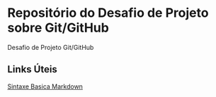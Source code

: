 # Repositório do Desafio de Projeto sobre Git/GitHub
Desafio de Projeto Git/GitHub

## Links Úteis
[Sintaxe Basica Markdown](https://markdown.net.br/sintaxe-basica/)
